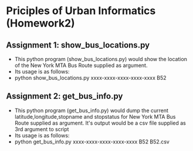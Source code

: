 # Priciples of Urban Informatics (Homework2)

## Assignment 1: show_bus_locations.py
* This python program (show_bus_locations.py) would show the location of the New York MTA Bus Route supplied as argument.
* Its usage is as follows:
* python show_bus_locations.py xxxx-xxxx-xxxx-xxxx-xxxx B52


## Assignment 2: get_bus_info.py 
* This python program (get_bus_info.py) would dump the current latitude,longitude,stopname and stopstatus for New York MTA Bus Route supplied as argument. It's output would be a csv file supplied as 3rd argument to script
* Its usage is as follows:
* python get_bus_info.py xxxx-xxxx-xxxx-xxxx-xxxx B52 B52.csv
